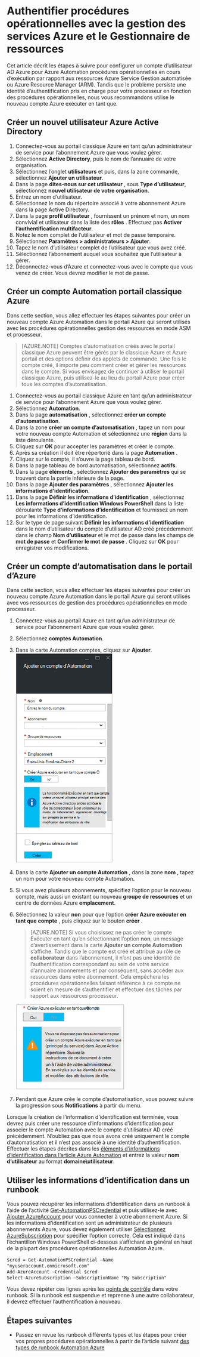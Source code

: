 <properties
   pageTitle="Configurer le compte d’utilisateur AD Azure | Microsoft Azure"
   description="Cet article décrit comment configurer les informations d’identification de compte Azure AD utilisateur pour procédures opérationnelles dans Automation Azure à processeur et ASM s’authentifier."
   services="automation"
   documentationCenter=""
   authors="MGoedtel"
   manager="jwhit"
   editor="tysonn"
   keywords="compte d’utilisateur service gestion, azure ad Azure AD utilisateur, azure" />
<tags
   ms.service="automation"
   ms.devlang="na"
   ms.topic="get-started-article"
   ms.tgt_pltfrm="na"
   ms.workload="infrastructure-services"
   ms.date="09/12/2016"
   ms.author="magoedte" />

# <a name="authenticate-runbooks-with-azure-service-management-and-resource-manager"></a>Authentifier procédures opérationnelles avec la gestion des services Azure et le Gestionnaire de ressources

Cet article décrit les étapes à suivre pour configurer un compte d’utilisateur AD Azure pour Azure Automation procédures opérationnelles en cours d’exécution par rapport aux ressources Azure Service Gestion automatisée ou Azure Resource Manager (ARM).  Tandis que le problème persiste une identité d’authentification pris en charge pour votre processeur en fonction des procédures opérationnelles, nous vous recommandons utilise le nouveau compte Azure exécuter en tant que.       

## <a name="create-a-new-azure-active-directory-user"></a>Créer un nouvel utilisateur Azure Active Directory

1. Connectez-vous au portail classique Azure en tant qu’un administrateur de service pour l’abonnement Azure que vous voulez gérer.
2. Sélectionnez **Active Directory**, puis le nom de l’annuaire de votre organisation.
3. Sélectionnez l’onglet **utilisateurs** et puis, dans la zone commande, sélectionnez **Ajouter un utilisateur**.
4. Dans la page **dites-nous sur cet utilisateur** , sous **Type d’utilisateur**, sélectionnez **nouvel utilisateur de votre organisation**.
5. Entrez un nom d’utilisateur.  
6. Sélectionnez le nom du répertoire associé à votre abonnement Azure dans la page Active Directory.
7. Dans la page **profil utilisateur** , fournissent un prénom et nom, un nom convivial et utilisateur dans la liste des **rôles** .  Effectuez pas **Activer l’authentification multifacteur**.
8. Notez le nom complet de l’utilisateur et mot de passe temporaire.
9. Sélectionnez **Paramètres > administrateurs > Ajouter**.
10. Tapez le nom d’utilisateur complet de l’utilisateur que vous avez créé.
11. Sélectionnez l’abonnement auquel vous souhaitez que l’utilisateur à gérer.
12. Déconnectez-vous d’Azure et connectez-vous avec le compte que vous venez de créer. Vous devrez modifier le mot de passe.


## <a name="create-an-automation-account-in-azure-classic-portal"></a>Créer un compte Automation portail classique Azure
Dans cette section, vous allez effectuer les étapes suivantes pour créer un nouveau compte Azure Automation dans le portail Azure qui seront utilisés avec les procédures opérationnelles gestion des ressources en mode ASM et processeur.  

>[AZURE.NOTE] Comptes d’automatisation créés avec le portail classique Azure peuvent être gérés par le classique Azure et Azure portail et des options définir des applets de commande. Une fois le compte créé, il importe peu comment créer et gérer les ressources dans le compte. Si vous envisagez de continuer à utiliser le portail classique Azure, puis utilisez-le au lieu du portail Azure pour créer tous les comptes d’automatisation.


1. Connectez-vous au portail classique Azure en tant qu’un administrateur de service pour l’abonnement Azure que vous voulez gérer.
2. Sélectionnez **Automation**.
3. Dans la page **automatisation** , sélectionnez **créer un compte d’automatisation**.
4. Dans la zone **créer un compte d’automatisation** , tapez un nom pour votre nouveau compte Automation et sélectionnez une **région** dans la liste déroulante.  
5. Cliquez sur **OK** pour accepter les paramètres et créer le compte.
6. Après sa création il doit être répertorié dans la page **Automation** .
7. Cliquez sur le compte, il s’ouvre la page tableau de bord.  
8. Dans la page tableau de bord automatisation, sélectionnez **actifs**.
9. Dans la page **éléments** , sélectionnez **Ajouter des paramètres** qui se trouvent dans la partie inférieure de la page.
10. Dans la page **Ajouter des paramètres** , sélectionnez **Ajouter les informations d’identification**.
11. Dans la page **Définir les informations d’identification** , sélectionnez **Les informations d’identification Windows PowerShell** dans la liste déroulante **Type d’informations d’identification** et fournissez un nom pour les informations d’identification.
12. Sur le type de page suivant **Définir les informations d’identification** dans le nom d’utilisateur du compte d’utilisateur AD créé précédemment dans le champ **Nom d’utilisateur** et le mot de passe dans les champs de **mot de passe** et **Confirmer le mot de passe** . Cliquez sur **OK** pour enregistrer vos modifications.

## <a name="create-an-automation-account-in-the-azure-portal"></a>Créer un compte d’automatisation dans le portail d’Azure

Dans cette section, vous allez effectuer les étapes suivantes pour créer un nouveau compte Azure Automation dans le portail Azure qui seront utilisés avec vos ressources de gestion des procédures opérationnelles en mode processeur.  

1. Connectez-vous au portail Azure en tant qu’un administrateur de service pour l’abonnement Azure que vous voulez gérer.
2. Sélectionnez **comptes Automation**.
3. Dans la carte Automation comptes, cliquez sur **Ajouter**.<br>![Ajouter un compte d’Automation](media/automation-sec-configure-azure-runas-account/add-automation-acct-properties.png)
2. Dans la carte **Ajouter un compte Automation** , dans la zone **nom** , tapez un nom pour votre nouveau compte Automation.
5. Si vous avez plusieurs abonnements, spécifiez l’option pour le nouveau compte, mais aussi un existant ou nouveau **groupe de ressources** et un centre de données Azure **emplacement**.
3. Sélectionnez la valeur **non** pour que l’option **créer Azure exécuter en tant que compte** , puis cliquez sur le bouton **créer** .  

    >[AZURE.NOTE] Si vous choisissez ne pas créer le compte Exécuter en tant qu’en sélectionnant l’option **non**, un message d’avertissement dans la carte **Ajouter un compte Automation** s’affiche.  Tandis que le compte est créé et attribué au rôle de **collaborateur** dans l’abonnement, il n’ont pas une identité de l’authentification correspondant au sein de votre service d’annuaire abonnements et par conséquent, sans accéder aux ressources dans votre abonnement.  Cela empêchera les procédures opérationnelles faisant référence à ce compte ne soient en mesure de s’authentifier et effectuer des tâches par rapport aux ressources processeur.

    ![Ajouter une automatisation Avertissement du compte](media/automation-sec-configure-azure-runas-account/add-automation-acct-properties-error.png)

4. Pendant que Azure crée le compte d’automatisation, vous pouvez suivre la progression sous **Notifications** à partir du menu.

Lorsque la création de l’information d’identification est terminée, vous devrez puis créer une ressource d’informations d’identification pour associer le compte Automation avec le compte d’utilisateur AD créé précédemment.  N’oubliez pas que nous avons créé uniquement le compte d’automatisation et il n’est pas associé à une identité d’authentification.  Effectuer les étapes décrites dans les [éléments d’informations d’identification dans l’article Azure Automation](../automation/automation-credentials.md#creating-a-new-credential) et entrez la valeur **nom d’utilisateur** au format **domaine\utilisateur**.

## <a name="use-the-credential-in-a-runbook"></a>Utiliser les informations d’identification dans un runbook

Vous pouvez récupérer les informations d’identification dans un runbook à l’aide de l’activité [Get-AutomationPSCredential](http://msdn.microsoft.com/library/dn940015.aspx) et puis utilisez-le avec [Ajouter AzureAccount](http://msdn.microsoft.com/library/azure/dn722528.aspx) pour vous connecter à votre abonnement Azure. Si les informations d’identification sont un administrateur de plusieurs abonnements Azure, vous devez également utiliser [Sélectionnez AzureSubscription](http://msdn.microsoft.com/library/dn495203.aspx) pour spécifier l’option correcte. Cela est indiqué dans l’échantillon Windows PowerShell ci-dessous s’affichant en général en haut de la plupart des procédures opérationnelles Automation Azure.

    $cred = Get-AutomationPSCredential –Name "myuseraccount.onmicrosoft.com"
    Add-AzureAccount –Credential $cred
    Select-AzureSubscription –SubscriptionName "My Subscription"

Vous devez répéter ces lignes après les [points de contrôle](http://technet.microsoft.com/library/dn469257.aspx#bk_Checkpoints) dans votre runbook. Si la runbook est suspendue et reprenne à une autre collaborateur, il devrez effectuer l’authentification à nouveau.

## <a name="next-steps"></a>Étapes suivantes
* Passez en revue les runbook différents types et les étapes pour créer vos propres procédures opérationnelles à partir de l’article suivant [des types de runbook Automation Azure](../automation/automation-runbook-types.md)
